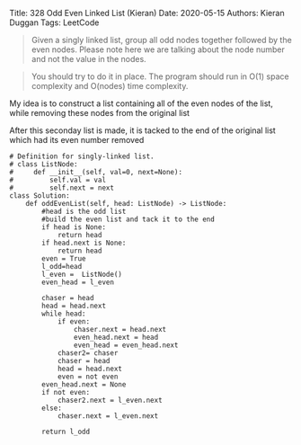 Title: 328 Odd Even Linked List (Kieran)
Date: 2020-05-15
Authors: Kieran Duggan
Tags: LeetCode
>Given a singly linked list, group all odd nodes together followed by the even nodes. Please note here we are talking about the node number and not the value in the nodes.

>You should try to do it in place. The program should run in O(1) space complexity and O(nodes) time complexity.

My idea is to construct a list containing all of the even nodes of the list, while removing these nodes from the original list

After this seconday list is made, it is tacked to the end of the original list which had its even number removed

```python3
# Definition for singly-linked list.
# class ListNode:
#     def __init__(self, val=0, next=None):
#         self.val = val
#         self.next = next
class Solution:
    def oddEvenList(self, head: ListNode) -> ListNode:
        #head is the odd list
        #build the even list and tack it to the end
        if head is None:
            return head
        if head.next is None:
            return head
        even = True
        l_odd=head
        l_even =  ListNode()
        even_head = l_even
        
        chaser = head
        head = head.next
        while head:
            if even:
                chaser.next = head.next
                even_head.next = head
                even_head = even_head.next
            chaser2= chaser
            chaser = head
            head = head.next
            even = not even
        even_head.next = None
        if not even:
            chaser2.next = l_even.next
        else:
            chaser.next = l_even.next
        
        return l_odd
```
